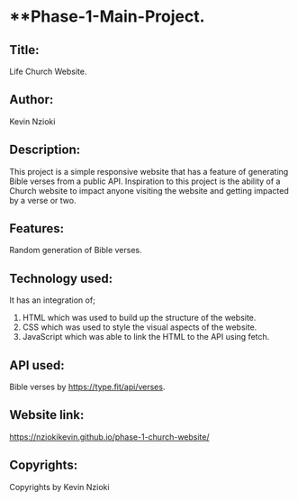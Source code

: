 # **Phase-1-Main-Project.
## **Title:**
Life Church Website.

## **Author:**
Kevin Nzioki

## **Description:**
This project is a simple responsive website that has a feature of generating Bible verses from a public API.
Inspiration to this project is the ability of a Church website to impact anyone visiting the website and getting impacted by a verse or two.

## **Features:**
Random generation of Bible verses.

## **Technology used:**
It has an integration of;
1. HTML which was used to build up the structure of the website.
2. CSS which was used to style the visual aspects of the website.
3. JavaScript which was able to link the HTML to the API using fetch.
## **API used:**
Bible verses by https://type.fit/api/verses.

## **Website link:**
https://nziokikevin.github.io/phase-1-church-website/

## **Copyrights:**
Copyrights by Kevin Nzioki

